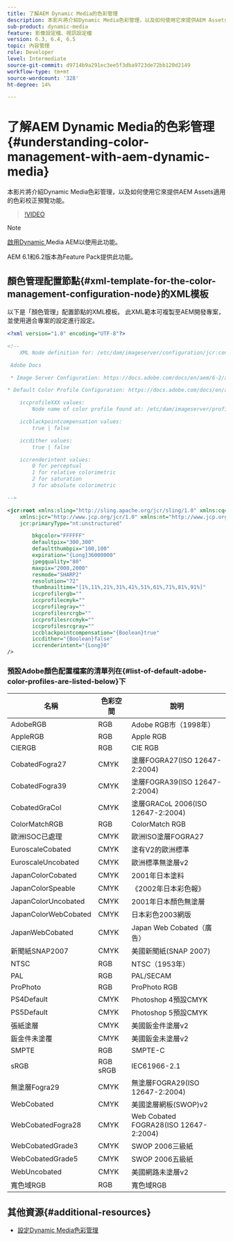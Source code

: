 ```yaml
---
title: 了解AEM Dynamic Media的色彩管理
description: 本影片將介紹Dynamic Media色彩管理，以及如何使用它來提供AEM Assets適用的色彩校正預覽功能。
sub-product: dynamic-media
feature: 影像設定檔、視訊設定檔
version: 6.3, 6.4, 6.5
topic: 內容管理
role: Developer
level: Intermediate
source-git-commit: d9714b9a291ec3ee5f3dba9723de72bb120d2149
workflow-type: tm+mt
source-wordcount: '328'
ht-degree: 14%

---
```



# 了解AEM Dynamic Media的色彩管理{#understanding-color-management-with-aem-dynamic-media}

本影片將介紹Dynamic Media色彩管理，以及如何使用它來提供AEM Assets適用的色彩校正預覽功能。

>[!VIDEO](https://video.tv.adobe.com/v/16792/?quality=9&learn=on)

>[!NOTE]
>
>[啟用Dynamic ](https://docs.adobe.com/docs/en/aem/6-0/administer/integration/dynamic-media/enabling-dynamic-media.html) Media AEM以使用此功能。

AEM 6.1和6.2版本為Feature Pack提供此功能。

## 顏色管理配置節點{#xml-template-for-the-color-management-configuration-node}的XML模板

以下是「顏色管理」配置節點的XML模板。 此XML範本可複製至AEM開發專案，並使用適合專案的設定進行設定。

```xml
<?xml version="1.0" encoding="UTF-8"?>

<!--
    XML Node definition for: /etc/dam/imageserver/configuration/jcr:content/settings

 Adobe Docs

 * Image Server Configuration: https://docs.adobe.com/docs/en/aem/6-2/administer/content/dynamic-media/config-dynamic.html#Configuring%20Dynamic%20Media%20Image%20Settings

* Default Color Profile Configuration: https://docs.adobe.com/docs/en/aem/6-1/administer/content/dynamic-media/config-dynamic.html#Configuring%20the%20default%20color%20profiles

    iccprofileXXX values:
        Node name of color profile found at: /etc/dam/imageserver/profiles

    iccblackpointcompensation values:
        true | false

    iccdither values:
        true | false

    iccrenderintent values:
        0 for perceptual
        1 for relative colorimetric
        2 for saturation
        3 for absolute colorimetric

-->

<jcr:root xmlns:sling="http://sling.apache.org/jcr/sling/1.0" xmlns:cq="http://www.day.com/jcr/cq/1.0"
    xmlns:jcr="http://www.jcp.org/jcr/1.0" xmlns:nt="http://www.jcp.org/jcr/nt/1.0"
    jcr:primaryType="nt:unstructured"

        bkgcolor="FFFFFF"
        defaultpix="300,300"
        defaultthumbpix="100,100"
        expiration="{Long}36000000"
        jpegquality="80"
        maxpix="2000,2000"
        resmode="SHARP2"
        resolution="72"
        thumbnailtime="[1%,11%,21%,31%,41%,51%,61%,71%,81%,91%]"
        iccprofilergb=""
        iccprofilecmyk=""
        iccprofilegray=""
        iccprofilesrcrgb=""
        iccprofilesrccmyk=""
        iccprofilesrcgray=""
        iccblackpointcompensation="{Boolean}true"
        iccdither="{Boolean}false"
        iccrenderintent="{Long}0"
/>
```

### 預設Adobe顏色配置檔案的清單列在{#list-of-default-adobe-color-profiles-are-listed-below}下

| 名稱 | 色彩空間 | 說明 |
| ------------------- | ---------- | ------------------------------------- |
| AdobeRGB | RGB | Adobe RGB市（1998年） |
| AppleRGB | RGB | Apple RGB |
| CIERGB | RGB | CIE RGB |
| CobatedFogra27 | CMYK | 塗層FOGRA27(ISO 12647-2:2004) |
| CobatedFogra39 | CMYK | 塗層FOGRA39(ISO 12647-2:2004) |
| CobatedGraCol | CMYK | 塗層GRACoL 2006(ISO 12647-2:2004) |
| ColorMatchRGB | RGB | ColorMatch RGB |
| 歐洲ISOC已處理 | CMYK | 歐洲ISO塗層FOGRA27 |
| EuroscaleCobated | CMYK | 塗有V2的歐洲標準 |
| EuroscaleUncobated | CMYK | 歐洲標準無塗層v2 |
| JapanColorCobated | CMYK | 2001年日本塗料 |
| JapanColorSpeable | CMYK | 《2002年日本彩色報》 |
| JapanColorUncobated | CMYK | 2001年日本顏色無塗層 |
| JapanColorWebCobated | CMYK | 日本彩色2003網版 |
| JapanWebCobated | CMYK | Japan Web Cobated（廣告） |
| 新聞紙SNAP2007 | CMYK | 美國新聞紙(SNAP 2007) |
| NTSC | RGB | NTSC（1953年） |
| PAL | RGB | PAL/SECAM |
| ProPhoto | RGB | ProPhoto RGB |
| PS4Default | CMYK | Photoshop 4預設CMYK |
| PS5Default | CMYK | Photoshop 5預設CMYK |
| 張紙塗層 | CMYK | 美國鈑金件塗層v2 |
| 鈑金件未塗覆 | CMYK | 美國鈑金未塗層v2 |
| SMPTE | RGB | SMPTE-C |
| sRGB | RGB sRGB | IEC61966-2.1 |
| 無塗層Fogra29 | CMYK | 無塗層FOGRA29(ISO 12647-2:2004) |
| WebCobated | CMYK | 美國塗層網板(SWOP)v2 |
| WebCobatedFogra28 | CMYK | Web Cobated FOGRA28(ISO 12647-2:2004) |
| WebCobatedGrade3 | CMYK | SWOP 2006三級紙 |
| WebCobatedGrade5 | CMYK | SWOP 2006五級紙 |
| WebUncobated | CMYK | 美國網路未塗層v2 |
| 寬色域RGB | RGB | 寬色域RGB |

## 其他資源{#additional-resources}

* [設定Dynamic Media色彩管理](https://helpx.adobe.com/experience-manager/6-5/assets/using/config-dynamic.html#ConfiguringDynamicMediaColorManagement)
